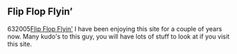 <article><h1>Flip Flop Flyin&#8217;</h1><time><span class="day">6</span><span class="month">3</span><span class="year">2005</span></time><a href="http://www.flipflopflyin.com/">Flip Flop Flyin'</a> I have been enjoying this site for a couple of years now. Many kudo's to this guy, you will have lots of stuff to look at if you visit this site.</article>